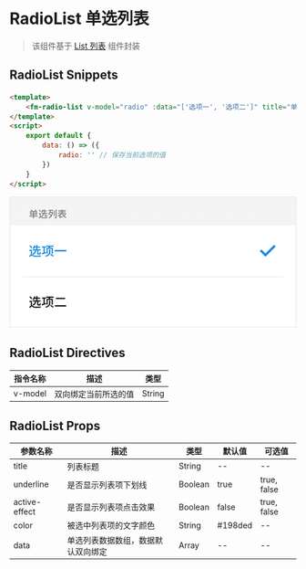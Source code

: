 # RadioList 单选列表

> 该组件基于 [List 列表](list.md) 组件封装

## RadioList Snippets

```html
<template>
    <fm-radio-list v-model="radio" :data="['选项一', '选项二']" title="单选列表"></fm-radio-list>
</template>
<script>
    export default {
        data: () => ({
            radio: '' // 保存当前选项的值
        })
    }
</script>
```

![](/doc/img/radio-list.png)

## RadioList Directives

| 指令名称 | 描述 | 类型 |
| ----- | ----- | ----- |
| v-model | 双向绑定当前所选的值 | String |

## RadioList Props

| 参数名称 | 描述 | 类型 | 默认值 | 可选值 |
| ----- | ----- | ----- | ----- | ----- |
| title | 列表标题 | String | -- | -- |
| underline | 是否显示列表项下划线 | Boolean | true | true, false |
| active-effect | 是否显示列表项点击效果 | Boolean | false | true, false |
| color | 被选中列表项的文字颜色 | String | #198ded | -- |
| data | 单选列表数据数组，数据默认双向绑定 | Array | -- | -- |